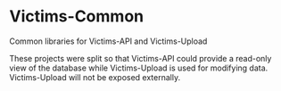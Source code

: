 # Victims-Common

Common libraries for Victims-API and Victims-Upload

These projects were split so that Victims-API could provide a read-only view of the database while Victims-Upload is used for modifying data. Victims-Upload will not be exposed externally.